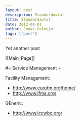 ```yaml
---
layout: post
description: Standardavtal
title: Standardavtal
date: 2012-01-01
author: Jonas Colmsjo
tags: ['post']
---
```


Yet another post





[[Main_Page]]


#= Service Management =

Facility Management:
* http://www.eurofm.org/home/
* http://www.ifma.org/


GEneric:
* http://www.iccwbo.org/
